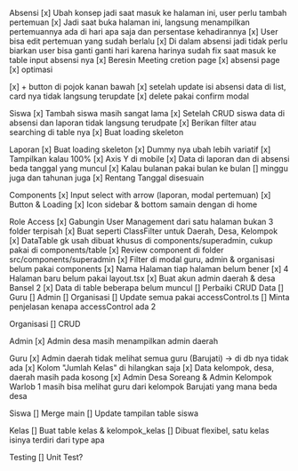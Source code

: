 
Absensi
[x] Ubah konsep jadi saat masuk ke halaman ini, user perlu tambah pertemuan
[x] Jadi saat buka halaman ini, langsung menampilkan pertemuannya ada di hari apa saja dan persentase kehadirannya
[x] User bisa edit pertemuan yang sudah berlalu
[x] Di dalam absensi jadi tidak perlu biarkan user bisa ganti ganti hari karena harinya sudah fix saat masuk ke table input absensi nya
[x] Beresin Meeting cretion page
[x] absensi page 
[x] optimasi

[x] + button di pojok kanan bawah
[x] setelah update isi absensi data di list, card nya tidak langsung terupdate
[x] delete pakai confirm modal

Siswa
[x] Tambah siswa masih sangat lama
[x] Setelah CRUD siswa data di absensi dan laporan tidak langsung terudpate
[x] Berikan filter atau searching di table nya
[x] Buat loading skeleton

Laporan
[x] Buat loading skeleton
[x] Dummy nya ubah lebih variatif
[x] Tampilkan kalau 100%
[x] Axis Y di mobile
[x] Data di laporan dan di absensi beda tanggal yang muncul
[x] Kalau bulanan pakai bulan ke bulan
[] minggu juga dan tahunan juga
[x] Rentang Tanggal disesuain

Components
[x] Input select with arrow (laporan, modal pertemuan)
[x] Button & Loading
[x] Icon sidebar & bottom samain dengan di home

Role Access
[x] Gabungin User Management dari satu halaman bukan 3 folder terpisah
[x] Buat seperti ClassFilter untuk Daerah, Desa, Kelompok
[x] DataTable gk usah dibuat khusus di components/superadmin, cukup pakai di components/table
[x] Review component di folder src/components/superadmin
[x] Filter di modal guru, admin & organisasi belum pakai components
[x] Nama Halaman tiap halaman belum bener
[x] 4 Halaman baru belum pakai layout.tsx
[x] Buat akun admin daerah & desa Bansel 2
[x] Data di table beberapa belum muncul
[] Perbaiki CRUD Data
    [] Guru
    [] Admin
    [] Organisasi
[] Update semua pakai accessControl.ts
[] Minta penjelasan kenapa accessControl ada 2

Organisasi
[] CRUD

Admin
[x] Admin desa masih menampilkan admin daerah

Guru
[x] Admin daerah tidak melihat semua guru (Barujati) -> di db nya tidak ada
[x] Kolom "Jumlah Kelas" di hilangkan saja
[x] Data kelompok, desa, daerah masih pada kosong
[x] Admin Desa Soreang & Admin Kelompok Warlob 1 masih bisa melihat guru dari kelompok Barujati yang mana beda desa

Siswa
[] Merge main
[] Update tampilan table siswa

Kelas
[] Buat table kelas & kelompok_kelas
[] Dibuat flexibel, satu kelas isinya terdiri dari type apa

Testing
[] Unit Test?